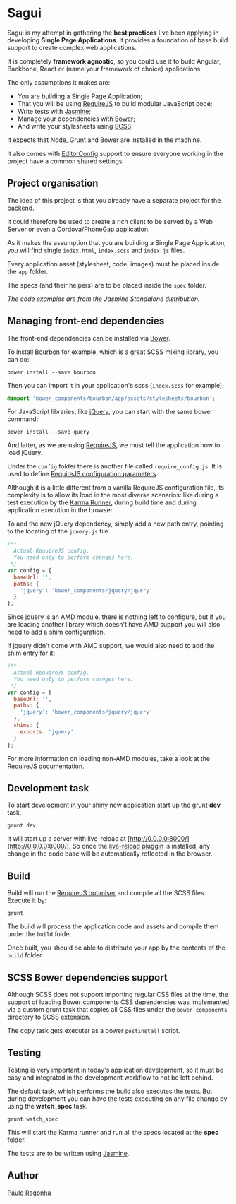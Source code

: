# Sagui

Sagui is my attempt in gathering the **best practices** I've been applying in developing **Single Page Applications**. It provides a foundation of base build support to create complex web applications.

It is completely **framework agnostic**, so you could use it to build Angular, Backbone, React or (name your framework of choice) applications. 

The only assumptions it makes are:

 * You are building a Single Page Application;
 * That you will be using [RequireJS](http://requirejs.org) to build modular JavaScript code;
 * Write tests with [Jasmine](http://jasmine.github.io/1.3/introduction.html);
 * Manage your dependencies with [Bower](http://bower.io);
 * And write your stylesheets using [SCSS](http://sass-lang.com).

It expects that Node, Grunt and Bower are installed in the machine.

It also comes with [EditorConfig](http://editorconfig.org) support to ensure everyone working in the project have a common shared settings.

## Project organisation

The idea of this project is that you already have a separate project for the backend. 

It could therefore be used to create a rich client to be served by a Web Server or even a Cordova/PhoneGap application.

As it makes the assumption that you are building a Single Page Application, you will find single `index.html`, `index.scss` and `index.js` files.

Every application asset (stylesheet, code, images) must be placed inside the `app` folder.

The specs (and their helpers) are to be placed inside the `spec` folder.

*The code examples are from the Jasmine Standalone distribution.*

## Managing front-end dependencies

The front-end dependencies can be installed via [Bower](http://bower.io).

To install [Bourbon](http://bourbon.io) for example, which is a great SCSS mixing library, you can do:

```shell
bower install --save bourbon
```

Then you can import it in your application's scss (`index.scss` for example):

```scss
@import 'bower_components/bourbon/app/assets/stylesheets/bourbon';
```

For JavaScript libraries, like [jQuery](http://jquery.com), you can start with the same bower command:

```shell
bower install --save query
```

And latter, as we are using [RequireJS](http://requirejs.org), we must tell the application how to load jQuery.

Under the `config` folder there is another file called `require_config.js`. It is used to define [RequireJS configuration parameters](http://requirejs.org/docs/api.html#config).

Although it is a little different from a vanilla RequireJS configuration file, its complexity is to allow its load in the most diverse scenarios: like during a test execution by the [Karma Runner](http://karma-runner.github.io), during build time and during application execution in the browser.

To add the new jQuery dependency, simply add a new path entry, pointing to the locating of the `jquery.js` file.

```js
/**
  Actual RequireJS config.
  You need only to perform changes here.
 */
var config = {
  baseUrl: '',
  paths: {
    'jquery': 'bower_components/jquery/jquery'
  }
};
```

Since jquery is an AMD module, there is nothing left to configure, but if you are loading another library which doesn't have AMD support you will also need to add a [shim configuration](http://requirejs.org/docs/api.html#config-shim).

If jquery didn't come with AMD support, we would also need to add the shim entry for it:

```js
/**
  Actual RequireJS config.
  You need only to perform changes here.
 */
var config = {
  baseUrl: '',
  paths: {
    'jquery': 'bower_components/jquery/jquery'
  },
  shims: {
    exports: 'jquery'
  }
};
```

For more information on loading non-AMD modules, take a look at the [RequireJS documentation](http://requirejs.org/docs/api.html#config-shim).

## Development task

To start development in your shiny new application start up the grunt **dev** task.

```shell
grunt dev
```

It will start up a server with live-reload at [http://0.0.0.0:8000/](http://0.0.0.0:8000/). So once the [live-reload pluggin](https://chrome.google.com/webstore/detail/livereload/jnihajbhpnppcggbcgedagnkighmdlei) is installed, any change in the code base will be automatically reflected in the browser.


## Build

Build will run the [RequireJS optimiser](http://requirejs.org/docs/optimization.html) and compile all the SCSS files. Execute it by:

```shell
grunt
```

The build will process the application code and assets and compile them under the `build` folder.

Once built, you should be able to distribute your app by the contents of the `build` folder.

## SCSS Bower dependencies support

Although SCSS does not support importing regular CSS files at the time, the support of loading Bower components CSS dependencies was implemented via a custom grunt task that copies all CSS files under the `bower_components` directory to SCSS extension.

The copy task gets executer as a bower `postinstall` script.

## Testing

Testing is very important in today's application development, so it must be easy and integrated in the development workflow to not be left behind.

The default task, which performs the build also executes the tests. But during development you can have the tests executing on any file change by using the **watch_spec** task.

```shell
grunt watch_spec
```

This will start the Karma runner and run all the specs located at the **spec** folder.

The tests are to be written using [Jasmine](http://jasmine.github.io/1.3/introduction.html).

## Author

[Paulo Ragonha](https://github.com/pirelenito)
